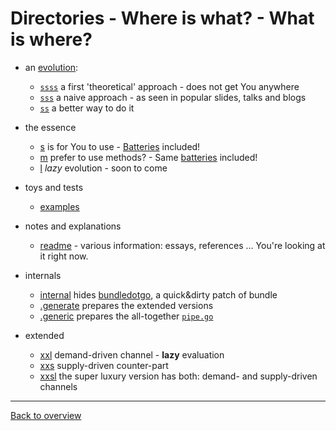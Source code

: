 # Directories - Where is what? - What is where?

- an [evolution](evolve.md):
	- [`ssss`](../ssss.none/) a first 'theoretical' approach - does not get You anywhere
	- [`sss`](../sss.naive/) a naive approach - as seen in popular slides, talks and blogs
	- [`ss`](../ss.notyet/) a better way to do it

- the essence
	- [s](../s/) is for You to use - [Batteries](batteries.md) included!
	- [m](../m/) prefer to use methods? - Same [batteries](batteries.md) included!
	- [l](../l/) *lazy* evolution - soon to come

- toys and tests
	- [examples](../examples/)

- notes and explanations
	- [readme](../readme/) - various information: essays, references ... You're looking at it right now.

- internals
	- [internal](../internal/) hides [bundledotgo](../internal/cmd/bundledotgo), a quick&dirty patch of bundle
	- [.generate](../.generate/) prepares the extended versions
	- [.generic](../.generic/) prepares the all-together [`pipe.go`](../pipe.go)

- extended
	- [xxl](../xxl/) demand-driven channel - **lazy** evaluation
	- [xxs](../xxs/) supply-driven counter-part
	- [xxsl](../xsl/) the super luxury version has both: demand- and supply-driven channels

---
[Back to overview](overview.md)

